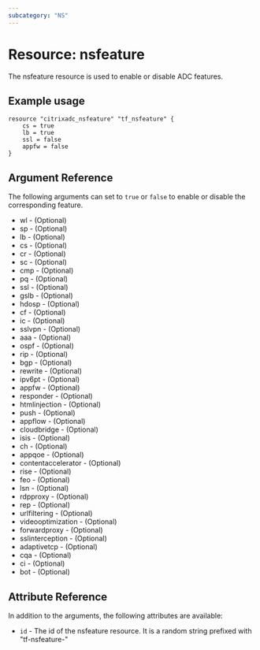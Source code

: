 ```yaml
---
subcategory: "NS"
---
```


# Resource: nsfeature

The nsfeature resource is used to enable or disable ADC features.


## Example usage

```hcl
resource "citrixadc_nsfeature" "tf_nsfeature" {
    cs = true
    lb = true
    ssl = false
    appfw = false
}
```


## Argument Reference

The following arguments can set to `true` or `false` to enable or disable the corresponding feature.

* wl - (Optional)
* sp - (Optional)
* lb - (Optional)
* cs - (Optional)
* cr - (Optional)
* sc - (Optional)
* cmp - (Optional)
* pq - (Optional)
* ssl - (Optional)
* gslb - (Optional)
* hdosp - (Optional)
* cf - (Optional)
* ic - (Optional)
* sslvpn - (Optional)
* aaa - (Optional)
* ospf - (Optional)
* rip - (Optional)
* bgp - (Optional)
* rewrite - (Optional)
* ipv6pt - (Optional)
* appfw - (Optional)
* responder - (Optional)
* htmlinjection - (Optional)
* push - (Optional)
* appflow - (Optional)
* cloudbridge - (Optional)
* isis - (Optional)
* ch - (Optional)
* appqoe - (Optional)
* contentaccelerator - (Optional)
* rise - (Optional)
* feo - (Optional)
* lsn - (Optional)
* rdpproxy - (Optional)
* rep - (Optional)
* urlfiltering - (Optional)
* videooptimization - (Optional)
* forwardproxy - (Optional)
* sslinterception - (Optional)
* adaptivetcp - (Optional)
* cqa - (Optional)
* ci - (Optional)
* bot - (Optional)


## Attribute Reference

In addition to the arguments, the following attributes are available:

* `id` - The id of the nsfeature resource. It is a random string prefixed with "tf-nsfeature-"
